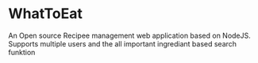 # WhatToEat
An Open source Recipee management web application based on NodeJS. Supports multiple users and the all important ingrediant based search funktion
